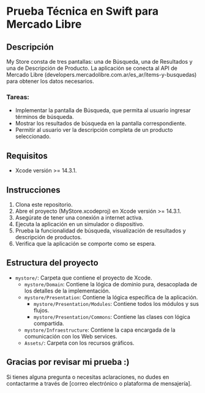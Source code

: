 # Prueba Técnica en Swift para Mercado Libre

## Descripción
My Store consta de tres pantallas: una de Búsqueda, una de Resultados y una de Descripción de Producto. La aplicación se conecta al API de Mercado Libre (developers.mercadolibre.com.ar/es_ar/items-y-busquedas) para obtener los datos necesarios.

### Tareas:
- Implementar la pantalla de Búsqueda, que permita al usuario ingresar términos de búsqueda.
- Mostrar los resultados de búsqueda en la pantalla correspondiente.
- Permitir al usuario ver la descripción completa de un producto seleccionado.

## Requisitos
- Xcode versión >= 14.3.1.

## Instrucciones
1. Clona este repositorio.
2. Abre el proyecto (MyStore.xcodeproj) en Xcode versión >= 14.3.1.
3. Asegúrate de tener una conexión a internet activa.
4. Ejecuta la aplicación en un simulador o dispositivo.
5. Prueba la funcionalidad de búsqueda, visualización de resultados y descripción de productos.
6. Verifica que la aplicación se comporte como se espera.

## Estructura del proyecto
- `mystore/`: Carpeta que contiene el proyecto de Xcode.
  - `mystore/Domain`: Contiene la lógica de dominio pura, desacoplada de los detalles de la implementación.
  - `mystore/Presentation`: Contiene la lógica específica de la aplicación.
    - `mystore/Presentation/Modules`: Contiene todos los módulos y sus flujos.
    - `mystore/Presentation/Commons`: Contiene las clases con lógica compartida.
  - `mystore/Infraestructure`: Contiene la capa encargada de la comunicación con los Web services.
  - `Assets/`: Carpeta con los recursos gráficos.

## Gracias por revisar mi prueba :)
Si tienes alguna pregunta o necesitas aclaraciones, no dudes en contactarme a través de [correo electrónico o plataforma de mensajería].
